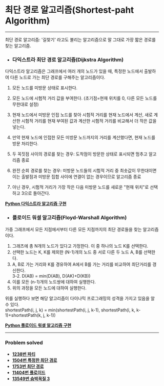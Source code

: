# 최단 경로 알고리즘(Shortest-paht Algorithm)

------

최단 경로 알고리즘: '길찾기' 라고도 불리는 알고리즘으로 말 그대로 가장 짧은 경로를 찾는 알고리즘.

- ### 다익스트라 최단 경로 알고리즘(Dijkstra Algorithm)

다익스트라 알고리즘은 그래프에서 여러 개의 노드가 있을 때, 특정한 노드에서 출발하여 다른 노드로 가는 최단 경로를 구해주는 알고리즘이다.

1. 모든 노드를 미방문 상태로 표시한다.
2. 모든 노드에 시험적 거리 값을 부여한다. (초기점=현재 위치를 0, 다른 모든 노드를 무한대로 설정)
3. 현재 노드에서 미방문 인접 노드를 찾아 시험적 거리를 현재 노드에서 계산, 새로 계산한 시험적 거리를 현재 부여된 값과 
   계산한 시험적 거리를 비교해서 더 작은 값을 넣는다.
   
4. 만약 현재 노드에 인접한 모든 미방문 노드까지의 거리를 계산했다면, 현재 노드를 방문 처리한다.
5. 두 꼭짓점 사이의 경로를 찾는 경우: 도착점이 방문한 상태로 표시되면 멈추고 알고리즘 종료
6. 완전 순회 경로를 찾는 경우: 미방문 노드들의 시험적 거리 중 최솟값이 무한대이면 이는 출발점과 미방문 집합 사이에 
   연결이 없는 경우이므로 알고리즘 종료
   
7. 아닌 경우, 시험적 거리가 가장 작은 다음 미방문 노드를 새로운 "현재 위치"로 선택하고 3으로 돌아간다.

[**Python 다익스트라 알고리즘 구현**](https://github.com/ChanghyunRyu/Python_CodingTest_note/tree/main/shortest_path/Dijkstra_algorithm)

- ### 플로이드 워셜 알고리즘(Floyd-Warshall Algorithm)

가중 그래프에서 모든 지점에서부터 다른 모든 지점까지의 최단 경로들을 찾는 알고리즘이다.  
1. 그래츠에 총 N개의 노드가 있다고 가정한다. 이 중 하나의 노드 K를 선택한다.
2. 선택한 노드는 K, K를 제외한 (N-1)개의 노드 중 서로 다른 두 노드 A, B를 선택한다.
3. A, B로 가는 거리와 K를 경유하여 A에서 B를 가는 거리를 비교하여 최단거리를 갱신한다.  
3-2. D(AB) = min(D(AB), D(AK)+D(KB)) 
4. 이를 모든 (n-1)개의 노드쌍에 대하여 실행한다.
5. 위의 과정을 모든 노드에 대하여 실행한다.

위를 실행하다 보면 해당 알고리즘이 다이나믹 프로그래밍의 성격을 가지고 있음을 알 수 있다.  
shortestPath(i, j, k) = min(shortestPath(i, j, k-1), shortestPath(i, k, k-1)+shortestPath(k, j, k-1))

[**Python 플로이드 워셜 알고리즘 구현**](https://github.com/ChanghyunRyu/Python_CodingTest_note/tree/main/shortest_path/floyd_warshall_algorithm)

------

### Problem solved

- [**1238번 파티**](https://github.com/ChanghyunRyu/Python_CodingTest_note/tree/main/shortest_path/1238_party)
- [**1504번 특정한 최단 경로**](https://github.com/ChanghyunRyu/Python_CodingTest_note/tree/main/shortest_path/1504_specific_shortest_path)
- [**1753번 최단 경로**](https://github.com/ChanghyunRyu/Python_CodingTest_note/tree/main/shortest_path/1753_shortest_path)
- [**11404번 플로이드**](https://github.com/ChanghyunRyu/Python_CodingTest_note/tree/main/shortest_path/11404_floyd)
- [**13549번 숨박꼭질 3**](https://github.com/ChanghyunRyu/Python_CodingTest_note/tree/main/shortest_path/13549_hide_and_seek_3)